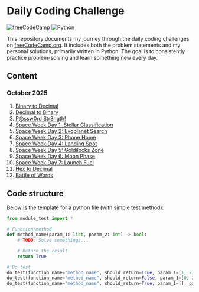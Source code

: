 # Daily Coding Challenge
[![freeCodeCamp](https://img.shields.io/badge/Freecodecamp-%23123.svg?&style=for-the-badge&logo=freecodecamp&logoColor=green)](https://freecodecamp.org/)
[![Python](https://img.shields.io/badge/python-3670A0?style=for-the-badge&logo=python&logoColor=ffdd54 "Python")](https://www.python.org/)

This repository documents my journey through the daily coding challenges on [freeCodeCamp.org](https://www.freecodecamp.org/learn/). It includes both the problem statements and my personal solutions, primarily written in Python. The goal is to consistently practice problem-solving and learn something new every day.

## Content

### October 2025
1. [Binary to Decimal](2025/10-october/01-binary-to-decimal.md)
2. [Decimal to Binary](2025/10-october/02-decimal-to-binary.md)
3. [P@ssw0rd Str3ngth!](2025/10-october/03-password-strength.md)
4. [Space Week Day 1: Stellar Classification](2025/10-october/04-stellar-classification.md)
5. [Space Week Day 2: Exoplanet Search](2025/10-october/05-exoplanet-search.md)
6. [Space Week Day 3: Phone Home](2025/10-october/06-phone-home.md)
7. [Space Week Day 4: Landing Spot](2025/10-october/07-landing-spot.md)
8. [Space Week Day 5: Goldilocks Zone](2025/10-october/08-goldilocks-zone.md)
9. [Space Week Day 6: Moon Phase](2025/10-october/09-moon-phase.md)
10. [Space Week Day 7: Launch Fuel](2025/10-october/10-launch-fuel.md)
11. [Hex to Decimal](2025/10-october/11-hex-to-decimal.md)
12. [Battle of Words](2025/10-october/12-battle-of-words.md)

## Code structure
Below is the template for a python file (with simple test method):

```python
from module_test import *

# Function/method
def method_name(param_1: list, param_2: int) -> bool:
	# TODO: Solve somethings...

	# Return the result
	return True

# Do test
do_test(function_name="method_name", should_return=True, param_1=[1, 2, 3], param_2=0)
do_test(function_name="method_name", should_return=False, param_1=[0, 2, 4], param_2=1)
do_test(function_name="method_name", should_return=True, param_1=[], param_2=8)
```
